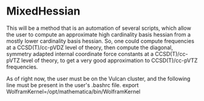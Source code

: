 # MixedHessian
This will be a method that is an automation of several scripts, which allow the user to compute an approximate high cardinality basis hessian from a mostly lower cardinality basis hessian. 
So, one could compute frequencies at a CCSD(T)/cc-pVDZ level of theory, then compute the diagonal, 
symmetry adapted internal coordinate force constants at a CCSD(T)/cc-pVTZ level of theory, to get a very good approximation to CCSD(T)/cc-pVTZ frequencies.

As of right now, the user must be on the Vulcan cluster, and the following line must be present in the user's .bashrc file.
export WolframKernel=/opt/mathematica/bin/WolframKernel
